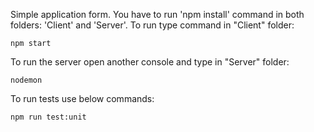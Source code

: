 Simple application form.
You have to run 'npm install' command in both folders: 'Client' and 'Server'.
To run type command in "Client" folder:
```
npm start
```
To run the server open another console and type in "Server" folder:
```
nodemon
```
To run tests use below commands:
```
npm run test:unit
```
